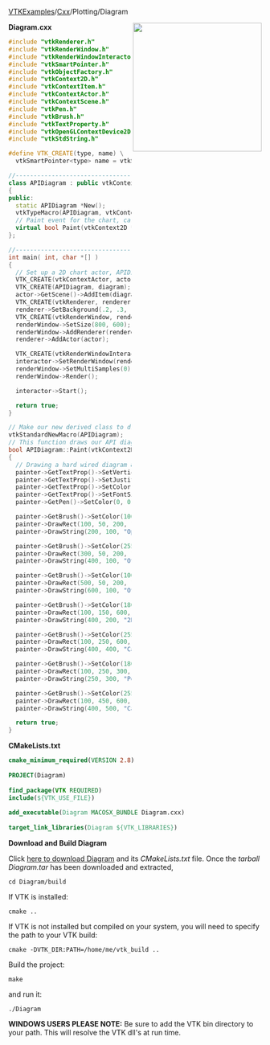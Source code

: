 [VTKExamples](/home/)/[Cxx](/Cxx)/Plotting/Diagram

<img align="right" src="https://github.com/lorensen/VTKExamples/blob/gh-pages/Testing/Baseline/Plotting/TestDiagram.png?raw=true" width="256" />

**Diagram.cxx**
```c++
#include "vtkRenderer.h"
#include "vtkRenderWindow.h"
#include "vtkRenderWindowInteractor.h"
#include "vtkSmartPointer.h"
#include "vtkObjectFactory.h"
#include "vtkContext2D.h"
#include "vtkContextItem.h"
#include "vtkContextActor.h"
#include "vtkContextScene.h"
#include "vtkPen.h"
#include "vtkBrush.h"
#include "vtkTextProperty.h"
#include "vtkOpenGLContextDevice2D.h"
#include "vtkStdString.h"

#define VTK_CREATE(type, name) \
  vtkSmartPointer<type> name = vtkSmartPointer<type>::New()

//----------------------------------------------------------------------------
class APIDiagram : public vtkContextItem
{
public:
  static APIDiagram *New();
  vtkTypeMacro(APIDiagram, vtkContextItem);
  // Paint event for the chart, called whenever the chart needs to be drawn
  virtual bool Paint(vtkContext2D *painter);
};

//----------------------------------------------------------------------------
int main( int, char *[] )
{
  // Set up a 2D chart actor, APIDiagram object andn add them to the renderer
  VTK_CREATE(vtkContextActor, actor);
  VTK_CREATE(APIDiagram, diagram);
  actor->GetScene()->AddItem(diagram);
  VTK_CREATE(vtkRenderer, renderer);
  renderer->SetBackground(.2, .3, .4);
  VTK_CREATE(vtkRenderWindow, renderWindow);
  renderWindow->SetSize(800, 600);
  renderWindow->AddRenderer(renderer);
  renderer->AddActor(actor);

  VTK_CREATE(vtkRenderWindowInteractor, interactor);
  interactor->SetRenderWindow(renderWindow);
  renderWindow->SetMultiSamples(0);
  renderWindow->Render();

  interactor->Start();

  return true;
}

// Make our new derived class to draw a diagram
vtkStandardNewMacro(APIDiagram);
// This function draws our API diagram
bool APIDiagram::Paint(vtkContext2D *painter)
{
  // Drawing a hard wired diagram 800x600 as a demonstration of the 2D API
  painter->GetTextProp()->SetVerticalJustificationToCentered();
  painter->GetTextProp()->SetJustificationToCentered();
  painter->GetTextProp()->SetColor(0.0, 0.0, 0.0);
  painter->GetTextProp()->SetFontSize(24);
  painter->GetPen()->SetColor(0, 0, 0);

  painter->GetBrush()->SetColor(100, 255, 100);
  painter->DrawRect(100, 50, 200, 100);
  painter->DrawString(200, 100, "OpenGL");

  painter->GetBrush()->SetColor(255, 100, 0);
  painter->DrawRect(300, 50, 200, 100);
  painter->DrawString(400, 100, "Others?");

  painter->GetBrush()->SetColor(100, 0, 255);
  painter->DrawRect(500, 50, 200, 100);
  painter->DrawString(600, 100, "Others?");

  painter->GetBrush()->SetColor(180, 180, 255);
  painter->DrawRect(100, 150, 600, 100);
  painter->DrawString(400, 200, "2D API");

  painter->GetBrush()->SetColor(255, 255, 180);
  painter->DrawRect(100, 250, 600, 200);
  painter->DrawString(400, 400, "Canvas API");

  painter->GetBrush()->SetColor(180, 255, 180);
  painter->DrawRect(100, 250, 300, 100);
  painter->DrawString(250, 300, "Point Mark");

  painter->GetBrush()->SetColor(255, 255, 255);
  painter->DrawRect(100, 450, 600, 100);
  painter->DrawString(400, 500, "Canvas View");

  return true;
}
```
**CMakeLists.txt**
```cmake
cmake_minimum_required(VERSION 2.8)
 
PROJECT(Diagram)
 
find_package(VTK REQUIRED)
include(${VTK_USE_FILE})
 
add_executable(Diagram MACOSX_BUNDLE Diagram.cxx)
 
target_link_libraries(Diagram ${VTK_LIBRARIES})
```

**Download and Build Diagram**

Click [here to download Diagram](https://github.com/lorensen/VTKWikiExamplesTarballs/raw/master/Diagram.tar) and its *CMakeLists.txt* file.
Once the *tarball Diagram.tar* has been downloaded and extracted,
```
cd Diagram/build 
```
If VTK is installed:
```
cmake ..
```
If VTK is not installed but compiled on your system, you will need to specify the path to your VTK build:
```
cmake -DVTK_DIR:PATH=/home/me/vtk_build ..
```
Build the project:
```
make
```
and run it:
```
./Diagram
```
**WINDOWS USERS PLEASE NOTE:** Be sure to add the VTK bin directory to your path. This will resolve the VTK dll's at run time.

